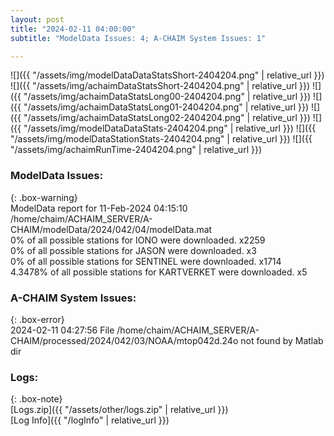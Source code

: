 ```yaml
---
layout: post
title: "2024-02-11 04:00:00"
subtitle: "ModelData Issues: 4; A-CHAIM System Issues: 1"

---
```


![]({{ "/assets/img/modelDataDataStatsShort-2404204.png" | relative_url }})
![]({{ "/assets/img/achaimDataStatsShort-2404204.png" | relative_url }})
![]({{ "/assets/img/achaimDataStatsLong00-2404204.png" | relative_url }})
![]({{ "/assets/img/achaimDataStatsLong01-2404204.png" | relative_url }})
![]({{ "/assets/img/achaimDataStatsLong02-2404204.png" | relative_url }})
![]({{ "/assets/img/modelDataDataStats-2404204.png" | relative_url }})
![]({{ "/assets/img/modelDataStationStats-2404204.png" | relative_url }})
![]({{ "/assets/img/achaimRunTime-2404204.png" | relative_url }})


### ModelData Issues:  
  
{: .box-warning}  
 ModelData report for 11-Feb-2024 04:15:10   
 /home/chaim/ACHAIM_SERVER/A-CHAIM/modelData/2024/042/04/modelData.mat   
 0% of all possible stations for IONO were downloaded. x2259   
 0% of all possible stations for JASON were downloaded. x3   
 0% of all possible stations for SENTINEL were downloaded. x1714   
 4.3478% of all possible stations for KARTVERKET were downloaded. x5   
  
### A-CHAIM System Issues:  
  
{: .box-error}  
2024-02-11 04:27:56 File /home/chaim/ACHAIM_SERVER/A-CHAIM/processed/2024/042/03/NOAA/mtop042d.24o not found by Matlab dir  

### Logs:  
  
{: .box-note}  
[Logs.zip]({{ "/assets/other/logs.zip" | relative_url }})  
[Log Info]({{ "/logInfo" | relative_url }})  
